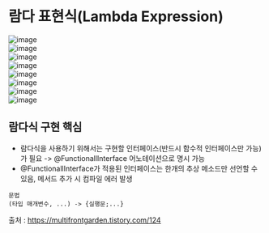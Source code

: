 # 람다 표현식(Lambda Expression)
![image](https://user-images.githubusercontent.com/44331989/125906063-ded2a3a9-f677-4d6c-a81d-b8948250e398.png) <br>
![image](https://user-images.githubusercontent.com/44331989/125906101-1e098bf8-c692-49eb-ada4-2408dc6e35d5.png) <br>
![image](https://user-images.githubusercontent.com/44331989/125906237-75d2a348-7c9f-4b5a-bde4-bd57b86647f3.png) <br>
![image](https://user-images.githubusercontent.com/44331989/125906452-e7e1e388-2117-434e-9e2a-624a4343eb12.png) <br>
![image](https://user-images.githubusercontent.com/44331989/125906515-a411e88c-092e-49ec-80f4-dfd263dfc9c6.png) <br>
![image](https://user-images.githubusercontent.com/44331989/125906772-ab7431d1-6156-4d30-b7c6-c1c2c2a6f6fe.png) <br>
![image](https://user-images.githubusercontent.com/44331989/125907032-f2669709-689c-4fc6-a10a-600d77d9d6fe.png) <br>
![image](https://user-images.githubusercontent.com/44331989/125907408-6e87a82d-6639-4ec2-b0be-faf3308957a5.png) <br>
## 람다식 구현 핵심
* 람다식을 사용하기 위해서는 구현할 인터페이스(반드시 함수적 인터페이스만 가능)가 필요 -> @FunctionallInterface 어노테이션으로 명시 가능 <br>
* @FunctionallInterface가 적용된 인터페이스는 한개의 추상 메소드만 선언할 수 있음, 메서드 추가 시 컴파일 에러 발생 <br>
~~~
문법
(타입 매개변수, ...) -> {실행문;...}
~~~
출처 : https://multifrontgarden.tistory.com/124 <br>
